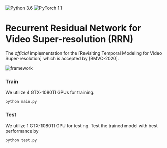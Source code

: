 ![Python 3.6](https://img.shields.io/badge/python-3.6-blue.svg)
![PyTorch 1.1](https://img.shields.io/badge/pytorch-1.1-yellow.svg)

# Recurrent Residual Network for Video Super-resolution (RRN)

The *official* implementation for the [Revisiting Temporal Modeling for Video
Super-resolution] which is accepted by [BMVC-2020].

![framework](figs/framework.PNG)

### Train
We utilize 4 GTX-1080TI GPUs for training.
```
python main.py
```

### Test
We utilize 1 GTX-1080TI GPU for testing.
Test the trained model with best performance by
```
python test.py
```
